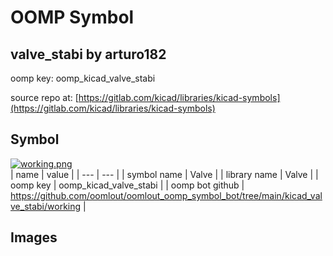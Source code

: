 # OOMP Symbol  
## valve_stabi  by arturo182  
  
oomp key: oomp_kicad_valve_stabi  
  
source repo at: [https://gitlab.com/kicad/libraries/kicad-symbols](https://gitlab.com/kicad/libraries/kicad-symbols)  
## Symbol  
  
[![working.png](working_600.png)](working.png)  
| name | value | 
| --- | --- | 
| symbol name | Valve | 
| library name | Valve | 
| oomp key | oomp_kicad_valve_stabi | 
| oomp bot github | https://github.com/oomlout/oomlout_oomp_symbol_bot/tree/main/kicad_valve_stabi/working | 
## Images  
